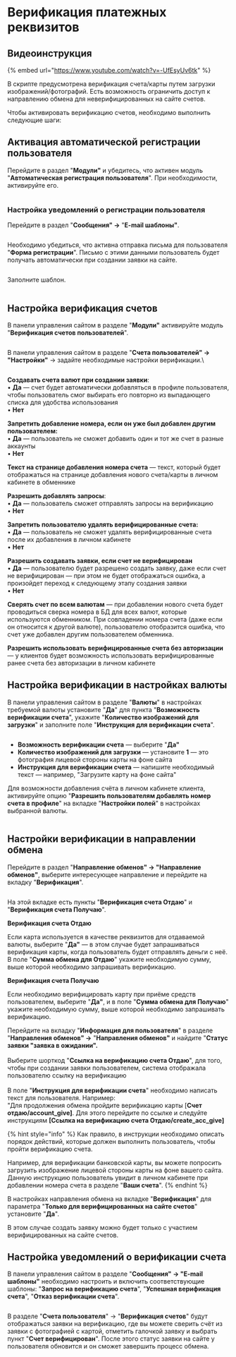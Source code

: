 # Верификация платежных реквизитов

## Видеоинструкция

{% embed url="https://www.youtube.com/watch?v=-UfEsyUv6tk" %}

В скрипте предусмотрена верификация счета/карты путем загрузки изображений/фотографий. Есть возможность ограничить доступ к направлению обмена для неверифицированных на сайте счетов.

Чтобы активировать верификацию счетов, необходимо выполнить следующие шаги:

## Активация а**втоматической регистрации пользователя**

Перейдите в раздел "**Модули"** и убедитесь, что активен модуль "**Автоматическая регистрация пользователя**". При необходимости, активируйте его.

<figure><img src="../../.gitbook/assets/image (788).png" alt=""><figcaption></figcaption></figure>

### Настройка уведомлений о регистрации пользователя

Перейдите в раздел "**Сообщения" ->** "**E-mail шаблоны"**.

<figure><img src="../../.gitbook/assets/image (789).png" alt=""><figcaption></figcaption></figure>

Необходимо убедиться, что активна отправка письма для пользователя "**Форма регистрации**". Письмо с этими данными пользователь будет получать автоматически при создании заявки на сайте.

<figure><img src="../../.gitbook/assets/image (790).png" alt=""><figcaption></figcaption></figure>

Заполните шаблон.

<figure><img src="../../.gitbook/assets/image (791).png" alt=""><figcaption></figcaption></figure>

## Настройка верификация счетов

В панели управления сайтом в разделе "**Модули"** активируйте модуль "**Верификация счетов пользователей**".

<figure><img src="../../.gitbook/assets/image (1228).png" alt=""><figcaption></figcaption></figure>

В панели управления сайтом в разделе "**Счета пользователей" → "Настройки"** → задайте необходимые настройки верификации.\


<figure><img src="../../.gitbook/assets/image (154).png" alt=""><figcaption></figcaption></figure>

**Создавать счета валют при создании заявки**:\
• **Да** — счет будет автоматически добавляться в профиле пользователя, чтобы пользователь смог выбирать его повторно из выпадающего списка для удобства использования\
• **Нет**

**Запретить добавление номера, если он уже был добавлен другим пользователем:**\
• **Да** — пользователь не сможет добавить один и тот же счет в разные аккаунты\
• **Нет**

**Текст на странице добавления номера счета** — текст, который будет отображаться на странице добавления нового счета/карты в личном кабинете в обменнике

**Разрешить добавлять запросы**:\
• **Да** — пользователь сможет отправлять запросы на верификацию \
• **Нет**

**Запретить пользователю удалять верифицированные счета:**\
• **Да** — пользователь не сможет удалять верифицированные счета после их добавления в личном кабинете\
• **Нет**

**Разрешить создавать заявки, если счет не верифицирован**\
• **Да** — пользователю будет разрешено создать заявку, даже если счет не верифицирован — при этом не будет отображаться ошибка, а произойдет переход к следующему этапу создания заявки\
• **Нет**

**Сверять счет по всем валютам** — при добавлении нового счета будет проводиться сверка номера в БД для всех валют, которые используются обменником. При совпадении номера счета (даже если он относится к другой валюте), пользователю отобразится ошибка, что счет уже добавлен другим пользователем обменника.

**Разрешить использовать верифицированные счета без авторизации** — у клиентов будет возможность использовать верифицированные ранее счета без авторизации в личном кабинете

## Настройка верификации в настройках валюты

В панели управления сайтом в разделе "**Валюты**" в настройках требуемой валюты установите "**Да**" для пункта "**Возможность верификации счета**", укажите "**Количество изображений для загрузки**" и заполните поле "**Инструкция для верификации счета**".

<figure><img src="../../.gitbook/assets/image (1100).png" alt=""><figcaption></figcaption></figure>

* **Возможность верификации счета** — выберите "**Да"**
* **Количество изображений для загрузки** — установите **1** — это фотография лицевой стороны карты на фоне сайта
* **Инструкция для верификации счета** — напишите необходимый текст — например, "Загрузите карту на фоне сайта"

Для возможности добавления счёта в личном кабинете клиента, активируйте опцию "**Разрешить пользователям добавлять номер счета в профиле**" на вкладке "**Настройки полей**" в настройках выбранной валюты.

<figure><img src="../../.gitbook/assets/image (1787).png" alt=""><figcaption></figcaption></figure>

## Настройки верификации в направлении обмена

Перейдите в раздел "**Направление обменов" -> "Направление обменов"**, выберите интересующее направление и перейдите на вкладку "**Верификация**".

<figure><img src="../../.gitbook/assets/image (797).png" alt=""><figcaption></figcaption></figure>

На этой вкладке есть пункты "**Верификация счета Отдаю**" и "**Верификация счета Получаю**".&#x20;

**Верификация счета Отдаю**

Если карта используется в качестве реквизитов для отдаваемой валюты, выберите "**Да"** — в этом случае будет запрашиваться верификация карты, когда пользователь будет отправлять деньги с неё. В поле "**Сумма обмена для Отдаю**" укажите необходимую сумму, выше которой необходимо запрашивать верификацию.

**Верификация счета Получаю**

Если необходимо верифицировать карту при приёме средств пользователем, выберите "**Да"**, и в поле "**Сумма обмена для Получаю**" укажите необходимую сумму, выше которой необходимо запрашивать верификацию.

Перейдите на вкладку "**Информация для пользователя**" в разделе "**Направления обменов" ->** "**Направления обменов"** и найдите "**Статус заявки "заявка в ожидании".**\
\
Выберите шорткод "**Ссылка на верификацию счета Отдаю**", для того, чтобы при создании заявки пользователем, система отображала пользователю ссылку на верификацию\
\
В поле "**Инструкция для верификации счета**" необходимо написать текст для пользователя. Например:\
"Для продолжения обмена пройдите верификацию карты \[**Счет отдаю/account\_give]**. Для этого перейдите по ссылке и следуйте инструкциям **\[Ссылка на верификацию счета Отдаю/create\_acc\_give]**

{% hint style="info" %}
Как правило, в инструкции необходимо описать порядок действий, которые должен выполнить пользователь, чтобы пройти верификацию счета.

Например, для верификации банковской карты, вы можете попросить загрузить изображение лицевой стороны карты на фоне вашего сайта. Данную инструкцию пользователь увидит в личном кабинете при добавлении номера счета в разделе "**Ваши счета**".
{% endhint %}

В настройках направления обмена на вкладке "**Верификация**" для параметра "**Только для верифицированных на сайте счетов**" установите "**Да**".&#x20;

В этом случае создать заявку можно будет только с участием верифицированных на сайте счетов.

## Настройка уведомлений о верификации счета

В панели управления сайтом в разделе "**Сообщения" → "E-mail шаблоны"** необходимо настроить и включить соответствующие шаблоны: "**Запрос на верификацию счета**", "**Успешная верификация счета**", "**Отказ верификации счета**".

<figure><img src="../../.gitbook/assets/image (798).png" alt=""><figcaption></figcaption></figure>

В разделе "**Счета пользователя**" -> "**Верификация счетов**" будут отображаться заявки на верификацию, где вы можете сверить счёт из заявки с фотографией с картой, отметить галочкой заявку и выбрать пункт "**Счет верифицирован**". После этого статус заявки на сайте у пользователя обновится и он сможет завершить процесс обмена.
